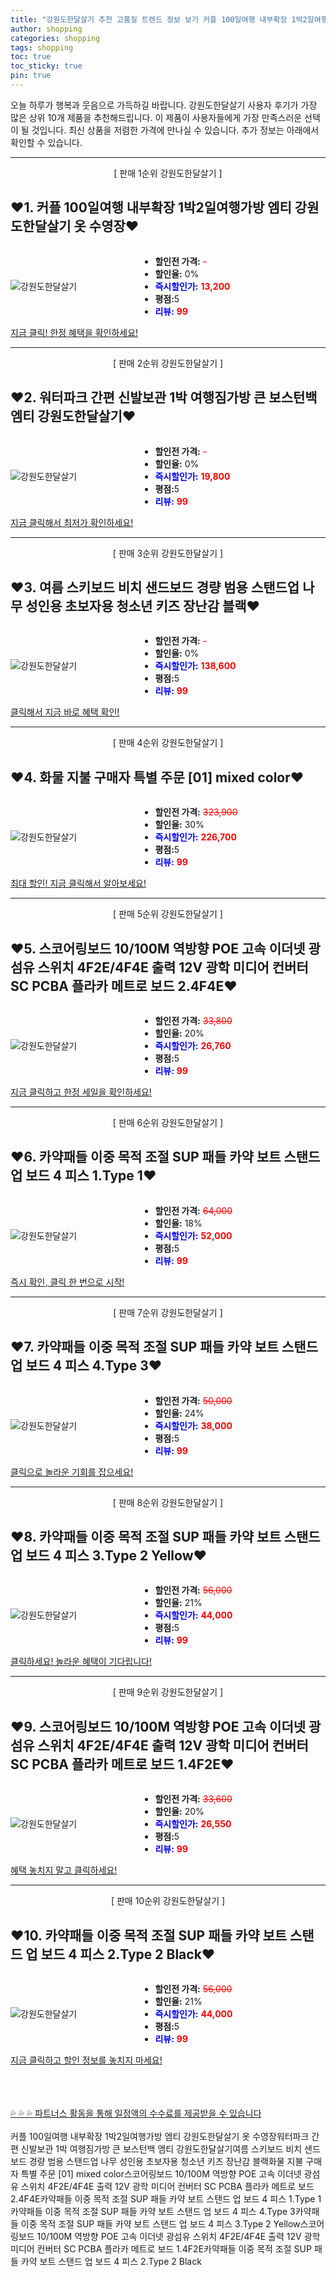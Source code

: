 ```yaml
---
title: "강원도한달살기 추천 고품질 트렌드 정보 보기 커플 100일여행 내부확장 1박2일여행가방 엠티"
author: shopping
categories: shopping
tags: shopping
toc: true
toc_sticky: true
pin: true
---
```

오늘 하루가 행복과 웃음으로 가득하길 바랍니다.  강원도한달살기 사용자 후기가 가장 많은 상위 10개 제품을 추천해드립니다. 이 제품이 사용자들에게 가장 만족스러운 선택이 될 것입니다. 최신 상품을 저렴한 가격에 만나실 수 있습니다. 추가 정보는 아래에서 확인할 수 있습니다.

---
<p class="toplist" style="margin: 0 auto; display: block; width: fit-content;">[ 판매 1순위 강원도한달살기 ]</p>

<h2><strong>❤️1. 커플 100일여행 내부확장 1박2일여행가방 엠티 강원도한달살기 옷 수영장❤️</strong></h2>

<div style="display: flex; align-items: center;">
    <div style="flex: 0.4;">
        <img src="https://thumbnail6.coupangcdn.com/thumbnails/remote/230x230ex/image/vendor_inventory/89a3/a51efd6127f24f6c72f6065fc09b3ef4cc98d5fb25ac1dcc17bb7a60728c.jpg" alt="강원도한달살기" style="max-width: 100%;">
    </div>
    <div style="flex: 0.6; margin-left: 10px;">
        <ul>
            <li><strong>할인전 가격:</strong> <del style="color: red;">-</del></li>
            <li><strong>할인율:</strong> 0%</li>
            <li><span style='color:blue'><strong>즉시할인가:</strong></span> <span style='color:red'><strong>13,200</strong></span></li>
            <li><strong>평점:</strong>5</li>
            <li><span style='color:blue'><strong>리뷰:</strong></span> <span style='color:red'><strong>99</strong></span></li>
        </ul>
    </div>
</div>
<div class="center">
    <a href="https://selin100587001.github.io?lptag=AF9450613&subid=githubio&pageKey=7484922425&traceid=V0-153&itemId=19560657830&vendorItemId=86668677293" class="myButton">
        지금 클릭! 한정 혜택을 확인하세요!
    </a>
</div>


---
<p class="toplist" style="margin: 0 auto; display: block; width: fit-content;">[ 판매 2순위 강원도한달살기 ]</p>

<h2><strong>❤️2. 워터파크 간편 신발보관 1박 여행짐가방 큰 보스턴백 엠티 강원도한달살기❤️</strong></h2>

<div style="display: flex; align-items: center;">
    <div style="flex: 0.4;">
        <img src="https://thumbnail8.coupangcdn.com/thumbnails/remote/230x230ex/image/vendor_inventory/c178/80ee977ca5de27a3b23617a57ad3e417958105e7f3458bceb32b525a4068.jpg" alt="강원도한달살기" style="max-width: 100%;">
    </div>
    <div style="flex: 0.6; margin-left: 10px;">
        <ul>
            <li><strong>할인전 가격:</strong> <del style="color: red;">-</del></li>
            <li><strong>할인율:</strong> 0%</li>
            <li><span style='color:blue'><strong>즉시할인가:</strong></span> <span style='color:red'><strong>19,800</strong></span></li>
            <li><strong>평점:</strong>5</li>
            <li><span style='color:blue'><strong>리뷰:</strong></span> <span style='color:red'><strong>99</strong></span></li>
        </ul>
    </div>
</div>
<div class="center">
    <a href="https://selin100587001.github.io?lptag=AF9450613&subid=githubio&pageKey=7305912389&traceid=V0-153&itemId=18705790966&vendorItemId=86668676715" class="myButton">
        지금 클릭해서 최저가 확인하세요!
    </a>
</div>


---
<p class="toplist" style="margin: 0 auto; display: block; width: fit-content;">[ 판매 3순위 강원도한달살기 ]</p>

<h2><strong>❤️3. 여름 스키보드 비치 샌드보드 경량 범용 스탠드업 나무 성인용 초보자용 청소년 키즈 장난감 블랙❤️</strong></h2>

<div style="display: flex; align-items: center;">
    <div style="flex: 0.4;">
        <img src="https://thumbnail9.coupangcdn.com/thumbnails/remote/230x230ex/image/vendor_inventory/f5ff/49221df4ca0e62453e0332fb12b70de2e26012a6df059b07a78723129067.jpg" alt="강원도한달살기" style="max-width: 100%;">
    </div>
    <div style="flex: 0.6; margin-left: 10px;">
        <ul>
            <li><strong>할인전 가격:</strong> <del style="color: red;">-</del></li>
            <li><strong>할인율:</strong> 0%</li>
            <li><span style='color:blue'><strong>즉시할인가:</strong></span> <span style='color:red'><strong>138,600</strong></span></li>
            <li><strong>평점:</strong>5</li>
            <li><span style='color:blue'><strong>리뷰:</strong></span> <span style='color:red'><strong>99</strong></span></li>
        </ul>
    </div>
</div>
<div class="center">
    <a href="https://selin100587001.github.io?lptag=AF9450613&subid=githubio&pageKey=7461820352&traceid=V0-153&itemId=19450782040&vendorItemId=89256702570" class="myButton">
        클릭해서 지금 바로 혜택 확인!
    </a>
</div>


---
<p class="toplist" style="margin: 0 auto; display: block; width: fit-content;">[ 판매 4순위 강원도한달살기 ]</p>

<h2><strong>❤️4. 화물 지불 구매자 특별 주문 [01] mixed color❤️</strong></h2>

<div style="display: flex; align-items: center;">
    <div style="flex: 0.4;">
        <img src="https://thumbnail6.coupangcdn.com/thumbnails/remote/230x230ex/image/vendor_inventory/7bce/79e62b12a5b0538b0615b14d796b327592b27272dfab44c1ce7e0ef00f08.jpg" alt="강원도한달살기" style="max-width: 100%;">
    </div>
    <div style="flex: 0.6; margin-left: 10px;">
        <ul>
            <li><strong>할인전 가격:</strong> <del style="color: red;">323,900</del></li>
            <li><strong>할인율:</strong> 30%</li>
            <li><span style='color:blue'><strong>즉시할인가:</strong></span> <span style='color:red'><strong>226,700</strong></span></li>
            <li><strong>평점:</strong>5</li>
            <li><span style='color:blue'><strong>리뷰:</strong></span> <span style='color:red'><strong>99</strong></span></li>
        </ul>
    </div>
</div>
<div class="center">
    <a href="https://selin100587001.github.io?lptag=AF9450613&subid=githubio&pageKey=7200051763&traceid=V0-153&itemId=18197643150&vendorItemId=85346251881" class="myButton">
        최대 할인! 지금 클릭해서 알아보세요!
    </a>
</div>


---
<p class="toplist" style="margin: 0 auto; display: block; width: fit-content;">[ 판매 5순위 강원도한달살기 ]</p>

<h2><strong>❤️5. 스코어링보드 10/100M 역방향 POE 고속 이더넷 광섬유 스위치 4F2E/4F4E 출력 12V 광학 미디어 컨버터 SC PCBA 플라카 메트로 보드 2.4F4E❤️</strong></h2>

<div style="display: flex; align-items: center;">
    <div style="flex: 0.4;">
        <img src="https://thumbnail9.coupangcdn.com/thumbnails/remote/230x230ex/image/vendor_inventory/2009/f5a9fdec216ff4f87557c5ce70135338ad9b840c19f123feb8f9cfd31f1a.jpg" alt="강원도한달살기" style="max-width: 100%;">
    </div>
    <div style="flex: 0.6; margin-left: 10px;">
        <ul>
            <li><strong>할인전 가격:</strong> <del style="color: red;">33,800</del></li>
            <li><strong>할인율:</strong> 20%</li>
            <li><span style='color:blue'><strong>즉시할인가:</strong></span> <span style='color:red'><strong>26,760</strong></span></li>
            <li><strong>평점:</strong>5</li>
            <li><span style='color:blue'><strong>리뷰:</strong></span> <span style='color:red'><strong>99</strong></span></li>
        </ul>
    </div>
</div>
<div class="center">
    <a href="https://selin100587001.github.io?lptag=AF9450613&subid=githubio&pageKey=7399793076&traceid=V0-153&itemId=19150486459&vendorItemId=88655733837" class="myButton">
        지금 클릭하고 한정 세일을 확인하세요!
    </a>
</div>


---
<p class="toplist" style="margin: 0 auto; display: block; width: fit-content;">[ 판매 6순위 강원도한달살기 ]</p>

<h2><strong>❤️6. 카약패들 이중 목적 조절 SUP 패들 카약 보트 스탠드 업 보드 4 피스 1.Type 1❤️</strong></h2>

<div style="display: flex; align-items: center;">
    <div style="flex: 0.4;">
        <img src="https://thumbnail9.coupangcdn.com/thumbnails/remote/230x230ex/image/vendor_inventory/fca7/8f71fe598d8dd0fd0e88dac92bb104f842cb40a322bb62f155a48f6a68f6.jpg" alt="강원도한달살기" style="max-width: 100%;">
    </div>
    <div style="flex: 0.6; margin-left: 10px;">
        <ul>
            <li><strong>할인전 가격:</strong> <del style="color: red;">64,000</del></li>
            <li><strong>할인율:</strong> 18%</li>
            <li><span style='color:blue'><strong>즉시할인가:</strong></span> <span style='color:red'><strong>52,000</strong></span></li>
            <li><strong>평점:</strong>5</li>
            <li><span style='color:blue'><strong>리뷰:</strong></span> <span style='color:red'><strong>99</strong></span></li>
        </ul>
    </div>
</div>
<div class="center">
    <a href="https://selin100587001.github.io?lptag=AF9450613&subid=githubio&pageKey=7399796309&traceid=V0-153&itemId=19150499228&vendorItemId=86320679699" class="myButton">
        즉시 확인, 클릭 한 번으로 시작!
    </a>
</div>


---
<p class="toplist" style="margin: 0 auto; display: block; width: fit-content;">[ 판매 7순위 강원도한달살기 ]</p>

<h2><strong>❤️7. 카약패들 이중 목적 조절 SUP 패들 카약 보트 스탠드 업 보드 4 피스 4.Type 3❤️</strong></h2>

<div style="display: flex; align-items: center;">
    <div style="flex: 0.4;">
        <img src="https://thumbnail8.coupangcdn.com/thumbnails/remote/230x230ex/image/vendor_inventory/579f/426bf699d795a5f1554a8e60c3d750ff06f71a7f1d0e7cdc399919638f1d.jpg" alt="강원도한달살기" style="max-width: 100%;">
    </div>
    <div style="flex: 0.6; margin-left: 10px;">
        <ul>
            <li><strong>할인전 가격:</strong> <del style="color: red;">50,000</del></li>
            <li><strong>할인율:</strong> 24%</li>
            <li><span style='color:blue'><strong>즉시할인가:</strong></span> <span style='color:red'><strong>38,000</strong></span></li>
            <li><strong>평점:</strong>5</li>
            <li><span style='color:blue'><strong>리뷰:</strong></span> <span style='color:red'><strong>99</strong></span></li>
        </ul>
    </div>
</div>
<div class="center">
    <a href="https://selin100587001.github.io?lptag=AF9450613&subid=githubio&pageKey=7399796309&traceid=V0-153&itemId=19150499232&vendorItemId=86320679723" class="myButton">
        클릭으로 놀라운 기회를 잡으세요!
    </a>
</div>


---
<p class="toplist" style="margin: 0 auto; display: block; width: fit-content;">[ 판매 8순위 강원도한달살기 ]</p>

<h2><strong>❤️8. 카약패들 이중 목적 조절 SUP 패들 카약 보트 스탠드 업 보드 4 피스 3.Type 2 Yellow❤️</strong></h2>

<div style="display: flex; align-items: center;">
    <div style="flex: 0.4;">
        <img src="https://thumbnail6.coupangcdn.com/thumbnails/remote/230x230ex/image/vendor_inventory/905f/47baa457ab000fc544495d1c9d33ddc6511972fb6fe09ccb72b1503ad523.jpg" alt="강원도한달살기" style="max-width: 100%;">
    </div>
    <div style="flex: 0.6; margin-left: 10px;">
        <ul>
            <li><strong>할인전 가격:</strong> <del style="color: red;">56,000</del></li>
            <li><strong>할인율:</strong> 21%</li>
            <li><span style='color:blue'><strong>즉시할인가:</strong></span> <span style='color:red'><strong>44,000</strong></span></li>
            <li><strong>평점:</strong>5</li>
            <li><span style='color:blue'><strong>리뷰:</strong></span> <span style='color:red'><strong>99</strong></span></li>
        </ul>
    </div>
</div>
<div class="center">
    <a href="https://selin100587001.github.io?lptag=AF9450613&subid=githubio&pageKey=7399796309&traceid=V0-153&itemId=19150499233&vendorItemId=86320679709" class="myButton">
        클릭하세요! 놀라운 혜택이 기다립니다!
    </a>
</div>


---
<p class="toplist" style="margin: 0 auto; display: block; width: fit-content;">[ 판매 9순위 강원도한달살기 ]</p>

<h2><strong>❤️9. 스코어링보드 10/100M 역방향 POE 고속 이더넷 광섬유 스위치 4F2E/4F4E 출력 12V 광학 미디어 컨버터 SC PCBA 플라카 메트로 보드 1.4F2E❤️</strong></h2>

<div style="display: flex; align-items: center;">
    <div style="flex: 0.4;">
        <img src="https://thumbnail9.coupangcdn.com/thumbnails/remote/230x230ex/image/vendor_inventory/2009/f5a9fdec216ff4f87557c5ce70135338ad9b840c19f123feb8f9cfd31f1a.jpg" alt="강원도한달살기" style="max-width: 100%;">
    </div>
    <div style="flex: 0.6; margin-left: 10px;">
        <ul>
            <li><strong>할인전 가격:</strong> <del style="color: red;">33,600</del></li>
            <li><strong>할인율:</strong> 20%</li>
            <li><span style='color:blue'><strong>즉시할인가:</strong></span> <span style='color:red'><strong>26,550</strong></span></li>
            <li><strong>평점:</strong>5</li>
            <li><span style='color:blue'><strong>리뷰:</strong></span> <span style='color:red'><strong>99</strong></span></li>
        </ul>
    </div>
</div>
<div class="center">
    <a href="https://selin100587001.github.io?lptag=AF9450613&subid=githubio&pageKey=7399793076&traceid=V0-153&itemId=19150486458&vendorItemId=88655733834" class="myButton">
        혜택 놓치지 말고 클릭하세요!
    </a>
</div>


---
<p class="toplist" style="margin: 0 auto; display: block; width: fit-content;">[ 판매 10순위 강원도한달살기 ]</p>

<h2><strong>❤️10. 카약패들 이중 목적 조절 SUP 패들 카약 보트 스탠드 업 보드 4 피스 2.Type 2 Black❤️</strong></h2>

<div style="display: flex; align-items: center;">
    <div style="flex: 0.4;">
        <img src="https://thumbnail6.coupangcdn.com/thumbnails/remote/230x230ex/image/vendor_inventory/4c28/f1ce9025276a9cc61a10c26ed935076b5966011c9b9db6a8c450a69e45d4.jpg" alt="강원도한달살기" style="max-width: 100%;">
    </div>
    <div style="flex: 0.6; margin-left: 10px;">
        <ul>
            <li><strong>할인전 가격:</strong> <del style="color: red;">56,000</del></li>
            <li><strong>할인율:</strong> 21%</li>
            <li><span style='color:blue'><strong>즉시할인가:</strong></span> <span style='color:red'><strong>44,000</strong></span></li>
            <li><strong>평점:</strong>5</li>
            <li><span style='color:blue'><strong>리뷰:</strong></span> <span style='color:red'><strong>99</strong></span></li>
        </ul>
    </div>
</div>
<div class="center">
    <a href="https://selin100587001.github.io?lptag=AF9450613&subid=githubio&pageKey=7399796309&traceid=V0-153&itemId=19150499230&vendorItemId=86320679714" class="myButton">
        지금 클릭하고 할인 정보를 놓치지 마세요!
    </a>
</div>

<br><br><br>[💦 💦 💦 파트너스 활동을 통해 일정액의 수수료를 제공받을 수 있습니다](https://link.coupang.com/a/bcpT2c)<br><br>커플 100일여행 내부확장 1박2일여행가방 엠티 강원도한달살기 옷 수영장워터파크 간편 신발보관 1박 여행짐가방 큰 보스턴백 엠티 강원도한달살기여름 스키보드 비치 샌드보드 경량 범용 스탠드업 나무 성인용 초보자용 청소년 키즈 장난감 블랙화물 지불 구매자 특별 주문 [01] mixed color스코어링보드 10/100M 역방향 POE 고속 이더넷 광섬유 스위치 4F2E/4F4E 출력 12V 광학 미디어 컨버터 SC PCBA 플라카 메트로 보드 2.4F4E카약패들 이중 목적 조절 SUP 패들 카약 보트 스탠드 업 보드 4 피스 1.Type 1카약패들 이중 목적 조절 SUP 패들 카약 보트 스탠드 업 보드 4 피스 4.Type 3카약패들 이중 목적 조절 SUP 패들 카약 보트 스탠드 업 보드 4 피스 3.Type 2 Yellow스코어링보드 10/100M 역방향 POE 고속 이더넷 광섬유 스위치 4F2E/4F4E 출력 12V 광학 미디어 컨버터 SC PCBA 플라카 메트로 보드 1.4F2E카약패들 이중 목적 조절 SUP 패들 카약 보트 스탠드 업 보드 4 피스 2.Type 2 Black